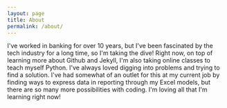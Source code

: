 ```yaml
---
layout: page
title: About
permalink: /about/
---
```


I've worked in banking for over 10 years, but I've been fascinated by the tech industry for a long time, so I'm taking the dive! Right now, on top of learning more about Github and Jekyll, I'm also taking online classes to teach myself Python. I've always loved digging into problems and trying to find a solution. I've had somewhat of an outlet for this at my current job by finding ways to express data in reporting through my Excel models, but there are so many more possibilities with coding. I'm loving all that I'm learning right now!
